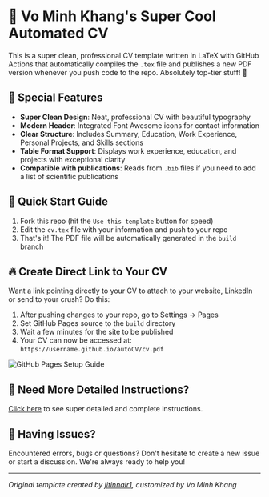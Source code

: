 # 🚀 Vo Minh Khang's Super Cool Automated CV

This is a super clean, professional CV template written in LaTeX with GitHub Actions that automatically compiles the `.tex` file and publishes a new PDF version whenever you push code to the repo. Absolutely top-tier stuff! 💯

## 🌟 Special Features

- **Super Clean Design**: Neat, professional CV with beautiful typography
- **Modern Header**: Integrated Font Awesome icons for contact information
- **Clear Structure**: Includes Summary, Education, Work Experience, Personal Projects, and Skills sections
- **Table Format Support**: Displays work experience, education, and projects with exceptional clarity
- **Compatible with publications**: Reads from `.bib` files if you need to add a list of scientific publications

## 🚀 Quick Start Guide

1. Fork this repo (hit the `Use this template` button for speed)
2. Edit the `cv.tex` file with your information and push to your repo
3. That's it! The PDF file will be automatically generated in the `build` branch

## 🔥 Create Direct Link to Your CV

Want a link pointing directly to your CV to attach to your website, LinkedIn or send to your crush? Do this:

1. After pushing changes to your repo, go to Settings -> Pages
2. Set GitHub Pages source to the `build` directory
3. Wait a few minutes for the site to be published
4. Your CV can now be accessed at: `https://username.github.io/autoCV/cv.pdf`

![GitHub Pages Setup Guide](https://i.imgur.com/lwATw1o.png)

## 🤔 Need More Detailed Instructions?

[Click here](https://github.com/jitinnair1/autoCV/wiki/How-to-use-autoCV:-Detailed-Instructions) to see super detailed and complete instructions.

## 🐞 Having Issues?

Encountered errors, bugs or questions? Don't hesitate to create a new issue or start a discussion. We're always ready to help you!

---
*Original template created by [jitinnair1](https://github.com/jitinnair1/autoCV), customized by Vo Minh Khang*
